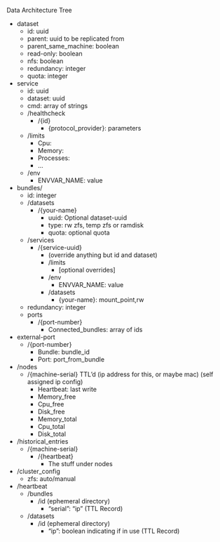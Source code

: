 Data Architecture Tree
* dataset 
    * id: uuid 
    * parent: uuid to be replicated from 
    * parent_same_machine: boolean 
    * read-only: boolean 
    * nfs: boolean 
    * redundancy: integer 
    * quota: integer 
* service 
    * id: uuid 
    * dataset: uuid 
    * cmd: array of strings 
    * /healthcheck 
        * /{id} 
            * {protocol_provider}: parameters 
    * /limits 
        * Cpu: 
        * Memory: 
        * Processes: 
        * ... 
    * /env 
        * ENVVAR_NAME: value 
* bundles/ 
    * id: integer 
    * /datasets 
        * /{your-name} 
            * uuid: Optional dataset-uuid 
            * type: rw zfs, temp zfs or ramdisk 
            * quota: optional quota 
    * /services 
        * /{service-uuid} 
            * (override anything but id and dataset) 
            * /limits 
                * [optional overrides] 
            * /env 
                * ENVVAR_NAME: value 
            * /datasets 
                * {your-name}: mount_point,rw 
    * redundancy: integer 
    * ports 
        * /{port-number} 
            * Connected_bundles: array of ids 
* external-port 
    * /{port-number} 
        * Bundle: bundle_id 
        * Port: port_from_bundle 
* /nodes 
    * /{machine-serial} TTL’d (ip address for this, or maybe mac) (self assigned ip config) 
        * Heartbeat: last write 
        * Memory_free 
        * Cpu_free 
        * Disk_free 
        * Memory_total 
        * Cpu_total  
        * Disk_total 
* /historical_entries 
    * /{machine-serial} 
        * /{heartbeat} 
            * The stuff under nodes 
* /cluster_config 
    * zfs: auto/manual 
* /heartbeat 
    * /bundles 
        * /id (ephemeral directory) 
            * “serial”: “ip” (TTL Record) 
    * /datasets 
        * /id (ephemeral directory) 
            * “ip”: boolean indicating if in use (TTL Record)
